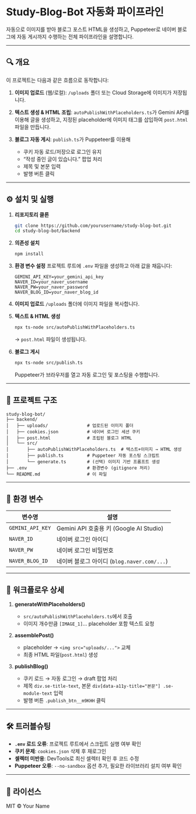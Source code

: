 # Study-Blog-Bot 자동화 파이프라인

자동으로 이미지를 받아 블로그 포스트 HTML을 생성하고, Puppeteer로 네이버 블로그에 자동 게시까지 수행하는 전체 파이프라인을 설명합니다.

---

## 🔍 개요

이 프로젝트는 다음과 같은 흐름으로 동작합니다:

1. **이미지 업로드** (웹/로컬): `/uploads` 폴더 또는 Cloud Storage에 이미지가 저장됩니다.
2. **텍스트 생성 & HTML 조립**: `autoPublishWithPlaceholders.ts`가 Gemini API를 이용해 글을 생성하고, 지정된 placeholder에 이미지 태그를 삽입하여 `post.html` 파일을 만듭니다.
3. **블로그 자동 게시**: `publish.ts`가 Puppeteer를 이용해

   * 쿠키 자동 로드/저장으로 로그인 유지
   * “작성 중인 글이 있습니다.” 팝업 처리
   * 제목 및 본문 입력
   * 발행 버튼 클릭

---

## ⚙️ 설치 및 실행

1. **리포지토리 클론**

   ```bash
   git clone https://github.com/yourusername/study-blog-bot.git
   cd study-blog-bot/backend
   ```

2. **의존성 설치**

   ```bash
   npm install
   ```

3. **환경 변수 설정**
   프로젝트 루트에 `.env` 파일을 생성하고 아래 값을 채웁니다:

   ```env
   GEMINI_API_KEY=your_gemini_api_key
   NAVER_ID=your_naver_username
   NAVER_PW=your_naver_password
   NAVER_BLOG_ID=your_naver_blog_id
   ```

4. **이미지 업로드**
   `/uploads` 폴더에 이미지 파일을 복사합니다.

5. **텍스트 & HTML 생성**

   ```bash
   npx ts-node src/autoPublishWithPlaceholders.ts
   ```

   → `post.html` 파일이 생성됩니다.

6. **블로그 게시**

   ```bash
   npx ts-node src/publish.ts
   ```

   Puppeteer가 브라우저를 열고 자동 로그인 및 포스팅을 수행합니다.

---

## 📁 프로젝트 구조

```
study-blog-bot/
├── backend/
│   ├── uploads/               # 업로드된 이미지 폴더
│   ├── cookies.json           # 네이버 로그인 세션 쿠키
│   ├── post.html              # 조립된 블로그 HTML
│   └── src/
│       ├── autoPublishWithPlaceholders.ts  # 텍스트+이미지 → HTML 생성
│       ├── publish.ts         # Puppeteer 자동 포스팅 스크립트
│       └── generate.ts        # (선택) 이미지 기반 프롬프트 생성
├── .env                       # 환경변수 (gitignore 처리)
└── README.md                  # 이 파일
```

---

## 🔑 환경 변수

| 변수명              | 설명                                  |
| ---------------- | ----------------------------------- |
| `GEMINI_API_KEY` | Gemini API 호출용 키 (Google AI Studio) |
| `NAVER_ID`       | 네이버 로그인 아이디                         |
| `NAVER_PW`       | 네이버 로그인 비밀번호                        |
| `NAVER_BLOG_ID`  | 네이버 블로그 아이디 (`blog.naver.com/...`)  |

---

## 🚀 워크플로우 상세

1. **generateWithPlaceholders()**

   * `src/autoPublishWithPlaceholders.ts`에서 호출
   * 이미지 개수만큼 `[IMAGE_1]`… placeholder 포함 텍스트 요청

2. **assemblePost()**

   * placeholder → `<img src="uploads/...">` 교체
   * 최종 HTML 파일(`post.html`) 생성

3. **publishBlog()**

   * 쿠키 로드 → 자동 로그인 → draft 팝업 처리
   * 제목 `div.se-title-text`, 본문 `div[data-a11y-title="본문"] .se-module-text` 입력
   * 발행 버튼 `.publish_btn__m9KHH` 클릭

---

## 🛠️ 트러블슈팅

* **`.env` 로드 오류**: 프로젝트 루트에서 스크립트 실행 여부 확인
* **쿠키 문제**: `cookies.json` 삭제 후 재로그인
* **셀렉터 미반응**: DevTools로 최신 셀렉터 확인 후 코드 수정
* **Puppeteer 오류**: `--no-sandbox` 옵션 추가, 필요한 라이브러리 설치 여부 확인

---

## 📄 라이선스

MIT © Your Name
